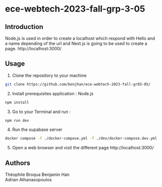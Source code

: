 # ece-webtech-2023-fall-grp-3-05
## Introduction
Node.js is used in order to create a localhost which respond with Hello and a name depending of the url and Next.js is going to be used to create a page.
http://localhost:3000/


## Usage
1. Clone the repository to your machine
``` bash
git clone https://github.com/benjhan/ece-webtech-2023-fall-gr03-05/
```
2. Install prerequisites application : Node.js
```bash 
npm install
```
3. Go to your Terminal and run : 
```bash
npm run dev
```
4. Run the supabase server
```bash
docker compose -f ./docker-compose.yml -f ./dev/docker-compose.dev.yml up
```
5. Open a web browser and visit the different page
http://localhost:3000/


## Authors
Théophile Broqua
Benjamin Han    
Adrian Athanasopoulos